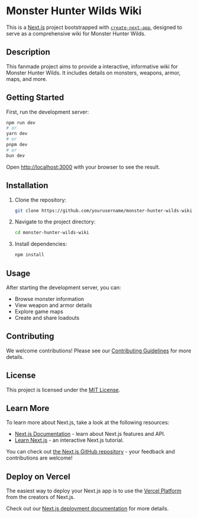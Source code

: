 # Monster Hunter Wilds Wiki

This is a [Next.js](https://nextjs.org) project bootstrapped with [`create-next-app`](https://nextjs.org/docs/app/api-reference/cli/create-next-app), designed to serve as a comprehensive wiki for Monster Hunter Wilds.

## Description

This fanmade project aims to provide a interactive, informative wiki for Monster Hunter Wilds. It includes details on monsters, weapons, armor, maps, and more.

## Getting Started

First, run the development server:

```bash
npm run dev
# or
yarn dev
# or
pnpm dev
# or
bun dev
```

Open [http://localhost:3000](http://localhost:3000) with your browser to see the result.

## Installation

1. Clone the repository:
   ```bash
   git clone https://github.com/yourusername/monster-hunter-wilds-wiki.git
   ```
2. Navigate to the project directory:
   ```bash
   cd monster-hunter-wilds-wiki
   ```
3. Install dependencies:
   ```bash
   npm install
   ```

## Usage

After starting the development server, you can:

- Browse monster information
- View weapon and armor details
- Explore game maps
- Create and share loadouts

## Contributing

We welcome contributions! Please see our [Contributing Guidelines](CONTRIBUTING.md) for more details.

## License

This project is licensed under the [MIT License](LICENSE).

## Learn More

To learn more about Next.js, take a look at the following resources:

- [Next.js Documentation](https://nextjs.org/docs) - learn about Next.js features and API.
- [Learn Next.js](https://nextjs.org/learn) - an interactive Next.js tutorial.

You can check out [the Next.js GitHub repository](https://github.com/vercel/next.js) - your feedback and contributions are welcome!

## Deploy on Vercel

The easiest way to deploy your Next.js app is to use the [Vercel Platform](https://vercel.com/new?utm_medium=default-template&filter=next.js&utm_source=create-next-app&utm_campaign=create-next-app-readme) from the creators of Next.js.

Check out our [Next.js deployment documentation](https://nextjs.org/docs/app/building-your-application/deploying) for more details.
